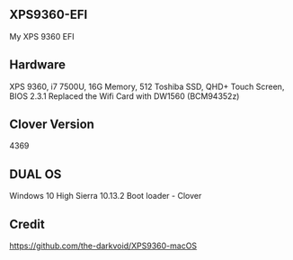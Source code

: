 ## XPS9360-EFI
My XPS 9360 EFI

## Hardware
XPS 9360, i7 7500U, 16G Memory, 512 Toshiba SSD, QHD+ Touch Screen, BIOS 2.3.1
Replaced the Wifi Card with DW1560 (BCM94352z)

## Clover Version
4369

## DUAL OS
Windows 10
High Sierra 10.13.2
Boot loader - Clover

## Credit
https://github.com/the-darkvoid/XPS9360-macOS
